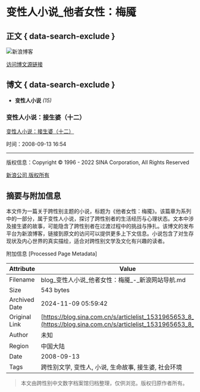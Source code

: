 # 变性人小说_他者女性：梅魇

## 正文 { data-search-exclude }


![新浪博客](https://simg.sinajs.cn/blog7style/images/common/topbar/topbar_logo.gif)

[访问博文源链接](http://blog.sina.com.cn/u/1531965653)

## 博文 { data-search-exclude }

- **变性人小说** _(15)_

### 变性人小说：接生婆（十二）
[变性人小说：接生婆（十二）](https://blog.sina.com.cn/s/blog_5b4ff0d50100awyx.html)

时间：2008-09-13 16:54

---

版权信息：Copyright © 1996 - 2022 SINA Corporation, All Rights Reserved

[新浪公司 版权所有](https://www.sina.com.cn/intro/copyright.shtml)

## 摘要与附加信息

<!-- tcd_abstract -->
本文件为一篇关于跨性别主题的小说，标题为《他者女性：梅魇》。该篇章为系列中的一部分，属于变性人小说，探讨了跨性别者的生活经历与心理状态。文本中涉及接生婆的故事，可能隐含了跨性别者在过渡过程中的挑战与挣扎。该博文的发布平台为新浪博客，链接到原文的访问可以提供更多上下文信息。小说包含了对生存现状及内心世界的真实描绘，适合对跨性别文学及文化有兴趣的读者。
<!-- tcd_abstract_end -->

附加信息 [Processed Page Metadata]

| Attribute       | Value                                  |
|-----------------|----------------------------------------|
| Filename        | blog_变性人小说_他者女性：梅魇_-_新浪网站导航.md                             |
| Size            | 543 bytes                           |
| Archived Date   | 2024-11-09 05:59:42                             |
| Original Link   | [https://blog.sina.com.cn/s/articlelist_1531965653_8_1.html](https://blog.sina.com.cn/s/articlelist_1531965653_8_1.html)                       |
| Author          | 未知                               |
| Region          | 中国大陆                               |
| Date            | 2008-09-13                                 |
| Tags            | 跨性别文学, 变性人, 小说, 生命故事, 接生婆, 社会环境                                 |
>
> 本文由跨性别中文数字档案馆归档整理，仅供浏览。版权归原作者所有。
>